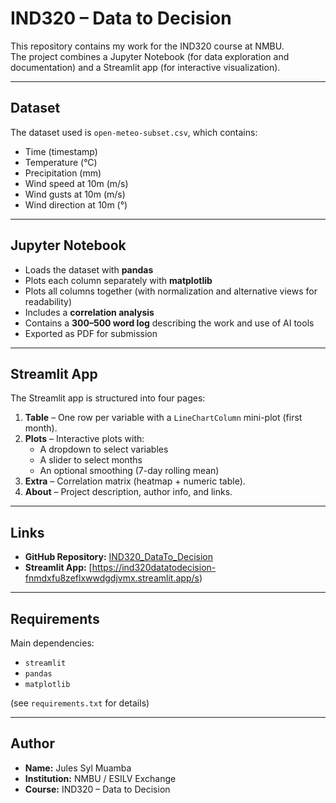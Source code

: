 # IND320 – Data to Decision

This repository contains my work for the IND320 course at NMBU.  
The project combines a Jupyter Notebook (for data exploration and documentation) and a Streamlit app (for interactive visualization).  

---

## Dataset
The dataset used is `open-meteo-subset.csv`, which contains:
- Time (timestamp)
- Temperature (°C)
- Precipitation (mm)
- Wind speed at 10m (m/s)
- Wind gusts at 10m (m/s)
- Wind direction at 10m (°)

---

## Jupyter Notebook
- Loads the dataset with **pandas**
- Plots each column separately with **matplotlib**
- Plots all columns together (with normalization and alternative views for readability)
- Includes a **correlation analysis**
- Contains a **300–500 word log** describing the work and use of AI tools
- Exported as PDF for submission

---

## Streamlit App
The Streamlit app is structured into four pages:

1. **Table** – One row per variable with a `LineChartColumn` mini-plot (first month).  
2. **Plots** – Interactive plots with:
   - A dropdown to select variables
   - A slider to select months
   - An optional smoothing (7-day rolling mean)  
3. **Extra** – Correlation matrix (heatmap + numeric table).  
4. **About** – Project description, author info, and links.  

---

## Links
- **GitHub Repository:** [IND320_DataTo_Decision](https://github.com/JulesSylMUAMBA/IND320_DataTo_Decision)  
- **Streamlit App:** [https://ind320datatodecision-fnmdxfu8zeflxwwdgdjvmx.streamlit.app/s)  

---

## Requirements
Main dependencies:
- `streamlit`
- `pandas`
- `matplotlib`

(see `requirements.txt` for details)

---

## Author
- **Name:** Jules Syl Muamba  
- **Institution:** NMBU / ESILV Exchange  
- **Course:** IND320 – Data to Decision
